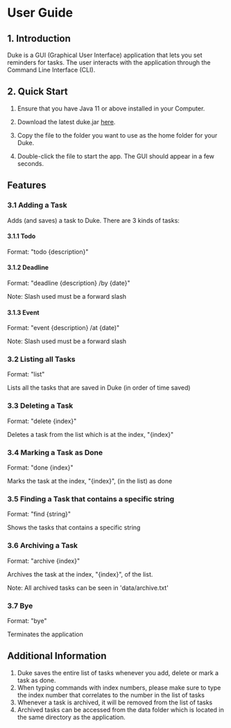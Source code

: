 # User Guide

## 1. Introduction

Duke is a GUI (Graphical User Interface) application that lets you set reminders for tasks. The user interacts with the application through the Command Line Interface (CLI).  

## 2. Quick Start

1. Ensure that you have Java 11 or above installed in your Computer.

2. Download the latest duke.jar [here](https://github.com/eizon05/duke/releases).

3. Copy the file to the folder you want to use as the home folder for your Duke.

4. Double-click the file to start the app. The GUI should appear in a few seconds.

## Features 

### 3.1 Adding a Task

Adds (and saves) a task to Duke. There are 3 kinds of tasks:

#### 3.1.1 Todo 

Format: "todo {description}"

#### 3.1.2 Deadline 

Format: "deadline {description} /by {date}"

Note: Slash used must be a forward slash

#### 3.1.3 Event 

Format: "event {description} /at {date)"

Note: Slash used must be a forward slash

### 3.2 Listing all Tasks

Format: "list"

Lists all the tasks that are saved in Duke (in order of time saved)

### 3.3 Deleting a Task

Format: "delete {index}"

Deletes a task from the list which is at the index, "{index}"

### 3.4 Marking a Task as Done

Format: "done {index}"

Marks the task at the index, "{index}", (in the list) as done

### 3.5 Finding a Task that contains a specific string

Format: "find {string}"

Shows the tasks that contains a specific string

### 3.6 Archiving a Task

Format: "archive {index}"

Archives the task at the index, "{index}", of the list.

Note: All archived tasks can be seen in 'data/archive.txt'


### 3.7 Bye

Format: "bye"

Terminates the application

## Additional Information

1. Duke saves the entire list of tasks  whenever you add, delete or mark a task as done.
2. When typing commands with index numbers, please make sure to type the index number that correlates to the number in the list of tasks
3. Whenever a task is archived, it will be removed from the list of tasks
4. Archived tasks can be accessed from the data folder which is located in the same directory as the application.
